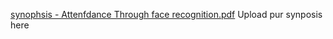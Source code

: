 [synophsis - Attenfdance Through face recognition.pdf](https://github.com/1921056/Minor-Project-Jan-2022-/files/8491097/synophsis.-.Attenfdance.Through.face.recognition.pdf)
Upload pur synposis here
